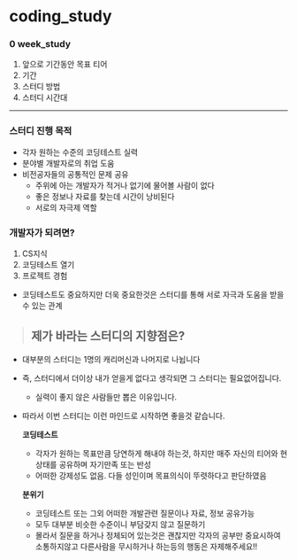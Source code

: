 # coding_study
### 0 week_study
1. 앞으로 기간동안 목표 티어
2. 기간
3. 스터디 방법
4. 스터디 시간대
---
### 스터디 진행 목적
- 각자 원하는 수준의 코딩테스트 실력
- 분야별 개발자로의 취업 도움
- 비전공자들의 공통적인 문제 공유
    - 주위에 아는 개발자가 적거나 없기에 물어볼 사람이 없다
    - 좋은 정보나 자료를 찾는데 시간이 낭비된다
    - 서로의 자극제 역할

### 개발자가 되려면?
1. CS지식
2. 코딩테스트 열기
3. 프로젝트 경험
- 코딩테스트도 중요하지만 더욱 중요한것은 스터디를 통해 서로 자극과 도움을 받을 수 있는 관계 

> ## 제가 바라는 스터디의 지향점은?

- 대부분의 스터디는 1명의 캐리머신과 나머지로 나뉩니다
- 즉, 스터디에서 더이상 내가 얻을게 없다고 생각되면 그 스터디는 필요없어집니다.
    - 실력이 좋지 않은 사람들만 뽑은 이유입니다.
- 따라서 이번 스터디는 이런 마인드로 시작하면 좋을것 같습니다.

    __코딩테스트__
    - 각자가 원하는 목표만큼 당연하게 해내야 하는것, 하지만 매주 자신의 티어와 현상태를 공유하며 자기만족 또는 반성
    - 어떠한 강제성도 없음. 다들 성인이며 목표의식이 뚜렷하다고 판단하였음
    
    __분위기__
    - 코딩테스트 또는 그외 어떠한 개발관련 질문이나 자료, 정보 공유가능
    - 모두 대부분 비슷한 수준이니 부담갖지 않고 질문하기
    - 몰라서 질문을 하거나 정체되어 있는것은 괜찮지만 각자의 공부만 중요시하여 소통하지않고 다른사람을 무시하거나 하는등의 행동은 자제해주세요!!